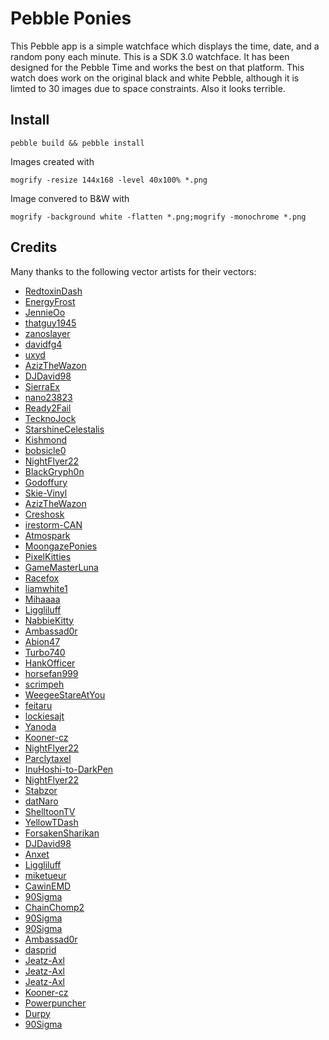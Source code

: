 Pebble Ponies
=============

This Pebble app is a simple watchface which displays the time, date, and a random pony each minute.
This is a SDK 3.0 watchface. It has been designed for the Pebble Time and works the best on that platform.
This watch does work on the original black and white Pebble, although it is limted to 30 images due to space constraints. Also it looks terrible.

Install
-------

```
pebble build && pebble install
```

Images created with
```
mogrify -resize 144x168 -level 40x100% *.png
```
Image convered to B&W with
```
mogrify -background white -flatten *.png;mogrify -monochrome *.png
```

Credits
-------

Many thanks to the following vector artists for their vectors:
* [RedtoxinDash](http://redtoxindash.deviantart.com/art/A-Dash-of-adorable-381915154)
* [EnergyFrost](http://energyfrost.deviantart.com/art/Applejack-362275674)
* [JennieOo](http://jennieoo.deviantart.com/art/Balloons-326256424)
* [thatguy1945](http://thatguy1945.deviantart.com/art/Fluttershy-is-umm-ready-355125933)
* [zanoslayer](http://izanoslayer.deviantart.com/art/Pissed-Rarity-325009559)
* [davidfg4](http://davidfg4.deviantart.com/art/Rainbow-Dash-Flying-415111595)
* [uxyd](http://uxyd.deviantart.com/art/Rarity-329826115)
* [AzizTheWazon](http://azizthewazon.deviantart.com/art/Twi-437490296)
* [DJDavid98](http://djdavid98.deviantart.com/art/Twilight-pondering-S04E23-451539015)
* [SierraEx](http://sierraex.deviantart.com/art/Berry-Punch-Sleeping-244895376)
* [nano23823](http://nano23823.deviantart.com/art/Blossomforth-can-t-see-450405312)
* [Ready2Fail](http://ready2fail.deviantart.com/art/Vector-Spitfire-in-Uniform-404869508)
* [TecknoJock](http://tecknojock.deviantart.com/art/Spitfire-208286741)
* [StarshineCelestalis](http://starshinecelestalis.deviantart.com/art/Soarin-Royal-Wedding-Vector-295757052)
* [Kishmond](http://kishmond.deviantart.com/art/Braeburn-1-207192020)
* [bobsicle0](http://bobsicle0.deviantart.com/art/Celestia-Everything-Went-Better-Than-Expected-448614547)
* [NightFlyer22](http://nightflyer22.deviantart.com/art/You-can-t-get-away-from-your-own-shadow-533039435)
* [BlackGryph0n](http://blackgryph0n.deviantart.com/art/Cheerilee-is-not-amused-268803188)
* [Godoffury](http://godoffury.deviantart.com/art/Queen-Chrysalis-443024992)
* [Skie-Vinyl](http://skie-vinyl.deviantart.com/art/Cloudchaser-437322873)
* [AzizTheWazon](http://azizthewazon.deviantart.com/art/S02E22-Flitter-307896268)
* [Creshosk](http://creshosk.deviantart.com/art/Sad-Eyed-Apple-Bloom-245293300)
* [irestorm-CAN](http://firestorm-can.deviantart.com/art/Babs-Seed-Eep-339700251)
* [Atmospark](http://atmospark.deviantart.com/art/Scoots-is-Oh-So-Happy-315644758)
* [MoongazePonies](http://moongazeponies.deviantart.com/art/Sweetie-Belle-being-adorable-204345679)
* [PixelKitties](http://pixelkitties.deviantart.com/art/Coco-Pommel-is-Best-Pony-Next-to-Trixie-of-course-424650960)
* [GameMasterLuna](http://gamemasterluna.deviantart.com/art/Minuette-Colgate-439057811)
* [Racefox](http://racefox.deviantart.com/art/That-s-mine-418520769)
* [liamwhite1](http://liamwhite1.deviantart.com/art/AREN-T-I-FLYING-YET-459239423)
* [Mihaaaa](http://mihaaaa.deviantart.com/art/Doctor-Whooves-singing-214577524)
* [Liggliluff](http://liggliluff.deviantart.com/art/Golden-Harvest-Happy-Pose-280227756)
* [NabbieKitty](http://nabbiekitty.deviantart.com/art/Discord-336587397)
* [Ambassad0r](http://ambassad0r.deviantart.com/art/Night-Glider-518678939)
* [Abion47](http://abion47.deviantart.com/art/Double-Diamond-Skiier-527011500)
* [Turbo740](http://turbo740.deviantart.com/art/Gilda-318173491)
* [HankOfficer](http://hankofficer.deviantart.com/art/Lightning-Dust-is-ready-SVG-368971308)
* [horsefan999](http://horsefan999.deviantart.com/art/Lyra-Vector-393338305)
* [scrimpeh](http://scrimpeh.deviantart.com/art/Bon-Bon-Vector-293112895)
* [WeegeeStareAtYou](http://weegeestareatyou.deviantart.com/art/Maud-Pie-Vector-448657631)
* [feitaru](http://feitaru.deviantart.com/art/Pound-Cake-Season-2-Poster-333299673)
* [lockiesajt](http://lockiesajt.deviantart.com/art/Nurse-Redheart-279781767)
* [Yanoda](http://yanoda.deviantart.com/art/Eww-Tulips-334763790)
* [Kooner-cz](http://kooner-cz.deviantart.com/art/Octavia-Classy-258205887)
* [NightFlyer22](http://nightflyer22.deviantart.com/art/DJ-Vinyl-Scratch-Vector-527607352)
* [Parclytaxel](http://parclytaxel.deviantart.com/art/8-2-Millimetres-From-Lead-Shot-398864435)
* [InuHoshi-to-DarkPen](http://inuhoshi-to-darkpen.deviantart.com/art/Cadance-358563694)
* [NightFlyer22](http://nightflyer22.deviantart.com/art/Starlight-Glimmer-wants-you-524753459)
* [Stabzor](http://stabzor.deviantart.com/art/Sunset-Shimmer-386168631)
* [datNaro](http://datnaro.deviantart.com/art/Trixie-258517382)
* [ShelltoonTV](http://shelltoontv.deviantart.com/art/Zecora-201202325)
* [YellowTDash](http://yellowtdash.deviantart.com/art/allie-way-opened-eyes-269133452)
* [ForsakenSharikan](http://forsakensharikan.deviantart.com/art/Amethyst-Star-Shopping-298670444)
* [DJDavid98](http://djdavid98.deviantart.com/art/Apple-Fritter-staring-into-your-soul-513906995)
* [Anxet](http://anxet.deviantart.com/art/Big-Macintosh-Vector-309338349)
* [Liggliluff](http://liggliluff.deviantart.com/art/Diamond-Tiara-Snooty-280511569)
* [miketueur](http://miketueur.deviantart.com/art/Silver-Spoon-257695689)
* [CawinEMD](http://cawinemd.deviantart.com/art/FeatherWeight-293812009)
* [90Sigma](http://90sigma.deviantart.com/art/Fleur-de-Lis-397350038)
* [ChainChomp2](http://chainchomp2.deviantart.com/art/Nervous-Thunderlane-416826041)
* [90Sigma](http://90sigma.deviantart.com/art/Aloe-415298541)
* [90Sigma](http://90sigma.deviantart.com/art/Lotus-423007322)
* [Ambassad0r](http://ambassad0r.deviantart.com/art/Just-a-Rumble-385102449)
* [dasprid](http://dasprid.deviantart.com/art/Ms-Peachbottom-The-Real-Games-Inspector-424212535)
* [Jeatz-Axl](http://jeatz-axl.deviantart.com/art/Pip-Mad-437116961)
* [Jeatz-Axl](http://jeatz-axl.deviantart.com/art/Twilight-Velvet-442111330)
* [Jeatz-Axl](http://jeatz-axl.deviantart.com/art/Night-Light-442109384)
* [Kooner-cz](http://kooner-cz.deviantart.com/art/Seafoam-vector-254631610)
* [Powerpuncher](http://powerpuncher.deviantart.com/art/Spike-Wait-a-minute-527086034)
* [Durpy](http://durpy.deviantart.com/art/Mayor-Mare-vectored-258412779)
* [90Sigma](http://90sigma.deviantart.com/art/King-Sombra-335049960)
